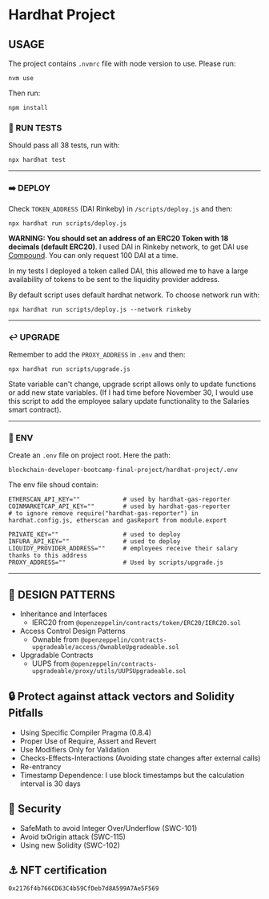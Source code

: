 # Hardhat Project


## USAGE

The project contains `.nvmrc` file with node version to use. Please run:
```
nvm use
```

Then run:
```
npm install
```

### 🧪 RUN TESTS
Should pass all 38 tests, run with:

```
npx hardhat test
```

---
### ➡️ DEPLOY

Check `TOKEN_ADDRESS` (DAI Rinkeby) in `/scripts/deploy.js` and then:
```
npx hardhat run scripts/deploy.js
```
**WARNING: You should set an address of an ERC20 Token with 18 decimals (default ERC20)**.
I used DAI in Rinkeby network, to get DAI use [Compound](https://app.compound.finance/). You can only request 100 DAI at a time.

In my tests I deployed a token called DAI, this allowed me to have a large availability of tokens to be sent to the liquidity provider address.


By default script uses default hardhat network. To choose network run with:
```
npx hardhat run scripts/deploy.js --network rinkeby
```
---
### ↩️ UPGRADE
Remember to add the `PROXY_ADDRESS` in `.env` and then:

```
npx hardhat run scripts/upgrade.js
```

State variable can't change, upgrade script allows only to update functions or add new state variables.
(If I had time before November 30, I would use this script to add the employee salary update functionality to the Salaries smart contract).


---
### 🔑 ENV

Create an `.env` file on project root. Here the path:
```
blockchain-developer-bootcamp-final-project/hardhat-project/.env
```

The env file shoud contain:
```
ETHERSCAN_API_KEY=""            # used by hardhat-gas-reporter
COINMARKETCAP_API_KEY=""        # used by hardhat-gas-reporter
# to ignore remove require("hardhat-gas-reporter") in hardhat.config.js, etherscan and gasReport from module.export

PRIVATE_KEY=""                  # used to deploy
INFURA_API_KEY=""               # used to deploy
LIQUIDY_PROVIDER_ADDRESS=""     # employees receive their salary thanks to this address
PROXY_ADDRESS=""                # Used by scripts/upgrade.js
```

---


## 📐 DESIGN PATTERNS

- Inheritance and Interfaces
  - IERC20 from `@openzeppelin/contracts/token/ERC20/IERC20.sol`
- Access Control Design Patterns
  - Ownable from `@openzeppelin/contracts-upgradeable/access/OwnableUpgradeable.sol`
- Upgradable Contracts
  - UUPS from `@openzeppelin/contracts-upgradeable/proxy/utils/UUPSUpgradeable.sol`


## 🔒 Protect against attack vectors and Solidity Pitfalls

- Using Specific Compiler Pragma (0.8.4)
- Proper Use of Require, Assert and Revert 
- Use Modifiers Only for Validation 
- Checks-Effects-Interactions (Avoiding state changes after external calls)
- Re-entrancy
- Timestamp Dependence: I use block timestamps but the calculation interval is 30 days

## 🔐 Security

- SafeMath to avoid Integer Over/Underflow (SWC-101)
- Avoid txOrigin attack (SWC-115)
- Using new Solidity (SWC-102)


## ⚓ NFT certification
```
0x2176f4b766CD63C4b59CfDeb7d8A599A7Ae5F569
```

